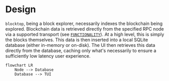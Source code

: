 # Design #

`blocktop`, being a block explorer, necessarily indexes the blockchain being explored. Blockchain data is retrieved directly from the specified RPC node via a supported transport (see [`FUNCTIONALITY`](docs/FUNCTIONALITY.md)). At a high level, this is simply the blocks themselves. This data is then inserted into a local SQLite database (either in-memory or on-disk). The UI then retrieves this data directly from the database, caching only what's necessarily to ensure a sufficiently low latency user experience.

```mermaid
flowchart LR
    Node --> Database
    Database --> TUI
```

